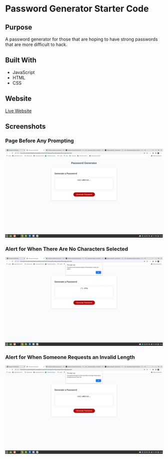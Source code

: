 # Password Generator Starter Code

## Purpose

A password generator for those that are hoping to have strong passwords that are more difficult to hack.

## Built With
* JavaScript
* HTML
* CSS

## Website

[Live Website](https://slorreina369.github.io/record-player-and-a-generator/)

## Screenshots 

### Page Before Any Prompting
![Password Generator](./Doc%20Assets/Password%20Generator.png)

### Alert for When There Are No Characters Selected
![Password Character Aler](./Doc%20Assets/Password%20Character%20Alert.png)

### Alert for When Someone Requests an Invalid Length
![Password Length Alert](./Doc%20Assets/Password%20Length%20Alert.png)
